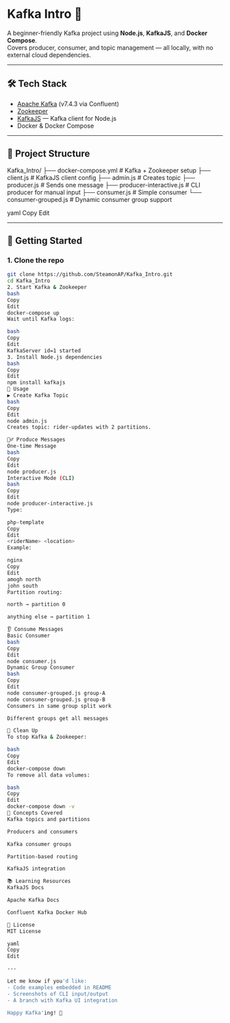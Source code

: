 # Kafka Intro 🧵

A beginner-friendly Kafka project using **Node.js**, **KafkaJS**, and **Docker Compose**.  
Covers producer, consumer, and topic management — all locally, with no external cloud dependencies.

---

## 🛠️ Tech Stack

- [Apache Kafka](https://kafka.apache.org/) (v7.4.3 via Confluent)
- [Zookeeper](https://zookeeper.apache.org/)
- [KafkaJS](https://kafka.js.org/) — Kafka client for Node.js
- Docker & Docker Compose

---

## 📁 Project Structure

Kafka_Intro/
├── docker-compose.yml # Kafka + Zookeeper setup
├── client.js # KafkaJS client config
├── admin.js # Creates topic
├── producer.js # Sends one message
├── producer-interactive.js # CLI producer for manual input
├── consumer.js # Simple consumer
└── consumer-grouped.js # Dynamic consumer group support

yaml
Copy
Edit

---

## 🚀 Getting Started

### 1. Clone the repo

```bash
git clone https://github.com/SteamonAP/Kafka_Intro.git
cd Kafka_Intro
2. Start Kafka & Zookeeper
bash
Copy
Edit
docker-compose up
Wait until Kafka logs:

bash
Copy
Edit
KafkaServer id=1 started
3. Install Node.js dependencies
bash
Copy
Edit
npm install kafkajs
🧪 Usage
▶️ Create Kafka Topic
bash
Copy
Edit
node admin.js
Creates topic: rider-updates with 2 partitions.

🚴‍♂️ Produce Messages
One-time Message
bash
Copy
Edit
node producer.js
Interactive Mode (CLI)
bash
Copy
Edit
node producer-interactive.js
Type:

php-template
Copy
Edit
<riderName> <location>
Example:

nginx
Copy
Edit
amogh north
john south
Partition routing:

north → partition 0

anything else → partition 1

👂 Consume Messages
Basic Consumer
bash
Copy
Edit
node consumer.js
Dynamic Group Consumer
bash
Copy
Edit
node consumer-grouped.js group-A
node consumer-grouped.js group-B
Consumers in same group split work

Different groups get all messages

🧼 Clean Up
To stop Kafka & Zookeeper:

bash
Copy
Edit
docker-compose down
To remove all data volumes:

bash
Copy
Edit
docker-compose down -v
🧠 Concepts Covered
Kafka topics and partitions

Producers and consumers

Kafka consumer groups

Partition-based routing

KafkaJS integration

📚 Learning Resources
KafkaJS Docs

Apache Kafka Docs

Confluent Kafka Docker Hub

🔖 License
MIT License

yaml
Copy
Edit

---

Let me know if you'd like:
- Code examples embedded in README
- Screenshots of CLI input/output
- A branch with Kafka UI integration

Happy Kafka'ing! 🧃




